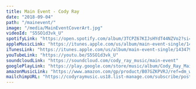 ```yaml
---
title: Main Event - Cody Ray
date: "2018-09-04"
path: "/mainevent/"
image: "/media/MainEventCoverArt.jpg"
videoId: "S5SO1d3vk_U"
spotifyLink: "https://open.spotify.com/album/3TCPZ67KIJsHYdT44NZVo2?si=XsynXQC2Q3yo7xxhMeVPww"
appleMusicLink: "https://itunes.apple.com/us/album/main-event-single/1434794594"
iTunesLink: "https://itunes.apple.com/us/album/main-event-single/1434794594"
youTubeLink: "https://youtu.be/S5SO1d3vk_U"
soundcloudLink: "https://soundcloud.com/cody_ray_music/main-event"
googlePlayLink: "https://play.google.com/store/music/album/Cody_Ray_Main_Event?id=Bseuyqynnhiyybpeeo4q7vha2qy"
amazonMusicLink: "https://www.amazon.com/gp/product/B07GZKPVRJ/ref=dm_ws_sp_ps_dp"
mailchimpURL: "https://codyraymusic.us18.list-manage.com/subscribe/post?u=4cd414c7953819aa309bb2fd9&amp;id=dd80d2e2b4"
---
```

